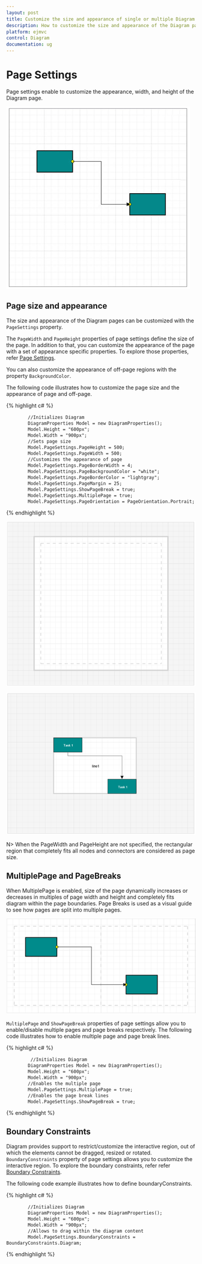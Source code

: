 ```yaml
---
layout: post
title: Customize the size and appearance of single or multiple Diagram pages
description: How to customize the size and appearance of the Diagram pages?
platform: ejmvc
control: Diagram
documentation: ug
---
```



# Page Settings 

Page settings enable to customize the appearance, width, and height of the Diagram page.

![](Page-Settings_images/Page-Settings_img1.png)

## Page size and appearance

The size and appearance of the Diagram pages can be customized with the `PageSettings` property. 

The `PageWidth` and `PageHeight` properties of page settings define the size of the page. In addition to that, you can customize the appearance of the page with a set of appearance specific properties.
To explore those properties, refer [Page Settings](http://help.syncfusion.com/cr/aspnetmvc/Syncfusion.JavaScript.DataVisualization.Models.Diagram.PageSettings.html  "Page Settings").

You can also customize the appearance of off-page regions with the property `BackgroundColor`.

The following code illustrates how to customize the page size and the appearance of page and off-page.

{% highlight c# %}

            //Initializes Diagram
            DiagramProperties Model = new DiagramProperties();
            Model.Height = "600px";
            Model.Width = "900px"; 
            //Sets page size
            Model.PageSettings.PageHeight = 500;
            Model.PageSettings.PageWidth = 500;
            //Customizes the appearance of page
            Model.PageSettings.PageBorderWidth = 4;
            Model.PageSettings.PageBackgroundColor = "white";
            Model.PageSettings.PageBorderColor = "lightgray";
            Model.PageSettings.PageMargin = 25;
            Model.PageSettings.ShowPageBreak = true;
            Model.PageSettings.MultiplePage = true;
            Model.PageSettings.PageOrientation = PageOrientation.Portrait;
{% endhighlight %}


![](Page-Settings_images/Page-Settings_img2.png)

![](Page-Settings_images/Page-Settings_img3.png)

N> When the PageWidth and PageHeight are not specified, the rectangular region that completely fits all nodes and connectors are considered as page size.

## MultiplePage and PageBreaks

When MultiplePage is enabled, size of the page dynamically increases or decreases in multiples of page width and height and completely fits diagram within the page boundaries. Page Breaks is used as a visual guide to see how pages are split into multiple pages.

![](Page-Settings_images/Page-Settings_img4.png)

`MultiplePage` and `ShowPageBreak` properties of page settings allow you to enable/disable multiple pages and page breaks respectively.
The following code illustrates how to enable multiple page and page break lines.

{% highlight c# %}

             //Initializes Diagram
            DiagramProperties Model = new DiagramProperties();
            Model.Height = "600px";
            Model.Width = "900px"; 
            //Enables the multiple page
            Model.PageSettings.MultiplePage = true; 
            //Enables the page break lines
            Model.PageSettings.ShowPageBreak = true;

{% endhighlight %}

## Boundary Constraints

 Diagram provides support to restrict/customize the interactive region, out of which the elements cannot be dragged, resized or rotated. 
 `BoundaryConstraints` property of page settings allows you to customize the interactive region. To explore the boundary constraints, refer refer [Boundary Constraints](https://help.syncfusion.com/cr/aspnetmvc/Syncfusion.JavaScript.DataVisualization.Models.Diagram.PageSettings.html#Syncfusion_JavaScript_DataVisualization_Models_Diagram_PageSettings_BoundaryConstraints "Boundary Constraints").

The following code example illustrates how to define boundaryConstraints.

{% highlight c# %}

            //Initializes Diagram
            DiagramProperties Model = new DiagramProperties();
            Model.Height = "600px";
            Model.Width = "900px";
            //Allows to drag within the diagram content
            Model.PageSettings.BoundaryConstraints = BoundaryConstraints.Diagram;
    
{% endhighlight %}